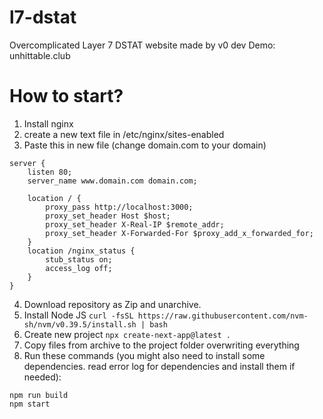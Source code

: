 # l7-dstat
Overcomplicated Layer 7 DSTAT website made by v0 dev
Demo: unhittable.club

# How to start?
1. Install nginx
2. create a new text file in /etc/nginx/sites-enabled
3. Paste this in new file (change domain.com to your domain)
```
server {
    listen 80;
    server_name www.domain.com domain.com;

    location / {
        proxy_pass http://localhost:3000;
        proxy_set_header Host $host;
        proxy_set_header X-Real-IP $remote_addr;
        proxy_set_header X-Forwarded-For $proxy_add_x_forwarded_for;
    }
    location /nginx_status {
        stub_status on;
        access_log off;
    }
}
```

4. Download repository as Zip and unarchive.
5. Install Node JS
`curl -fsSL https://raw.githubusercontent.com/nvm-sh/nvm/v0.39.5/install.sh | bash`
6. Create new project
`npx create-next-app@latest .`
7. Copy files from archive to the project folder overwriting everything
8. Run these commands (you might also need to install some dependencies. read error log for dependencies and install them if needed):
```
npm run build
npm start
```
